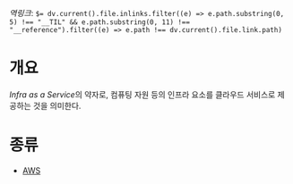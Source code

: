 *역링크*: `$= dv.current().file.inlinks.filter((e) => e.path.substring(0, 5) !== "__TIL" && e.path.substring(0, 11) !== "__reference").filter((e) => e.path !== dv.current().file.link.path)`

# 개요
*Infra as a Service*의 약자로, 컴퓨팅 자원 등의 인프라 요소를 클라우드 서비스로 제공하는 것을 의미한다.

# 종류
- [AWS](../../ExternalService/IaaS/AWS.md)